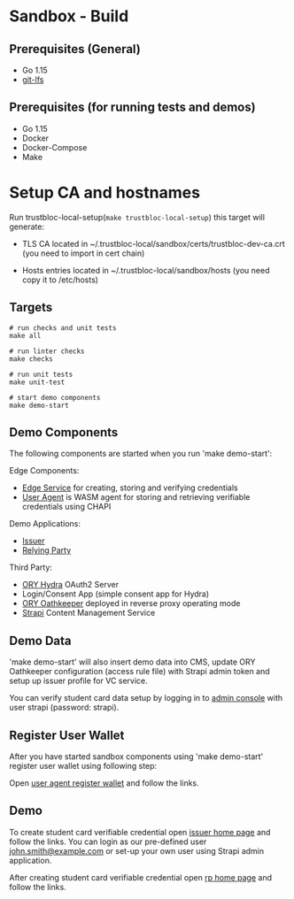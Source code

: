 # Sandbox - Build

## Prerequisites (General)
- Go 1.15
- [git-lfs](https://github.com/git-lfs/git-lfs/blob/master/README.md)

## Prerequisites (for running tests and demos)
- Go 1.15
- Docker
- Docker-Compose
- Make

# Setup CA and hostnames
Run trustbloc-local-setup(`make trustbloc-local-setup`) this target will generate:

- TLS CA located in ~/.trustbloc-local/sandbox/certs/trustbloc-dev-ca.crt (you need to import in cert chain)

- Hosts entries located in ~/.trustbloc-local/sandbox/hosts (you need copy it to /etc/hosts)

## Targets
```
# run checks and unit tests
make all

# run linter checks
make checks

# run unit tests
make unit-test

# start demo components
make demo-start
```

## Demo Components	

The following components are started when you run 'make demo-start':

Edge Components:
- [Edge Service](https://github.com/trustbloc/edge-service) for creating, storing and verifying credentials
- [User Agent](https://github.com/trustbloc/edge-agent/tree/main/cmd/user-agent) is WASM agent for storing and retrieving verifiable credentials using CHAPI

Demo Applications:
- [Issuer](../issuer/README.md)
- [Relying Party](../rp/README.md)

Third Party:
- [ORY Hydra](https://www.ory.sh/docs/hydra/) OAuth2 Server 
- Login/Consent App (simple consent app for Hydra)
- [ORY Oathkeeper](https://www.ory.sh/docs/oathkeeper/#reverse-proxy) deployed in reverse proxy operating mode
- [Strapi](https://strapi.io/documentation/3.0.0-beta.x/getting-started/introduction.html) Content Management Service


## Demo Data

'make demo-start' will also insert demo data into CMS, update ORY Oathkeeper configuration (access rule file) with Strapi admin token and setup up issuer profile for VC service.

You can verify student card data setup by logging in to [admin console](http://localhost:1337/admin) with user strapi (password: strapi).

## Register User Wallet

After you have started sandbox components using 'make demo-start' register user wallet using following step:

Open [user agent register wallet](https://myagent.trustbloc.local/login) and follow the links.

## Demo

To create student card verifiable credential open [issuer home page](https://issuer.trustbloc.local/) and follow the links. You can login as our pre-defined user john.smith@example.com or set-up your own user using Strapi admin application.

After creating student card verifiable credential open [rp home page](https://rp.trustbloc.local/) and follow the links.
